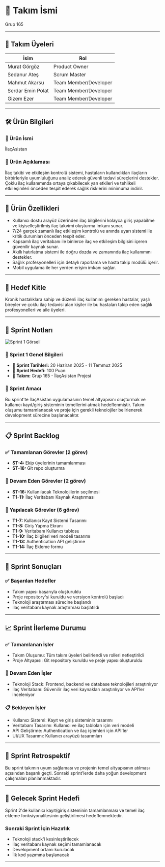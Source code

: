 
# 🚀 Takım İsmi  
Grup 165  

---

## 👥 Takım Üyeleri  

| İsim              | Rol                     |
|-------------------|------------------------|
| Murat Görgöz      | Product Owner          |
| Sedanur Ateş      | Scrum Master           |
| Mahmut Akarsu     | Team Member/Developer  |
| Serdar Emin Polat | Team Member/Developer  |
| Gizem Ezer        | Team Member/Developer  |

---

## 🛠️ Ürün Bilgileri  

### 🎯 Ürün İsmi  
İlaçAsistan  

### 📝 Ürün Açıklaması  
İlaç takibi ve etkileşim kontrolü sistemi, hastaların kullandıkları ilaçların birbirleriyle uyumluluğunu analiz ederek güvenli tedavi süreçlerini destekler. Çoklu ilaç kullanımında ortaya çıkabilecek yan etkileri ve tehlikeli etkileşimleri önceden tespit ederek sağlık risklerini minimuma indirir.

---

## 🌟 Ürün Özellikleri  

- Kullanıcı dostu arayüz üzerinden ilaç bilgilerini kolayca giriş yapabilme ve kişiselleştirilmiş ilaç takvimi oluşturma imkanı sunar.  
- 7/24 gerçek zamanlı ilaç etkileşim kontrolü ve anında uyarı sistemi ile kritik durumları önceden tespit eder.  
- Kapsamlı ilaç veritabanı ile binlerce ilaç ve etkileşim bilgisini içeren güvenilir kaynak sunar.  
- Akıllı hatırlatma sistemi ile doğru dozda ve zamanında ilaç kullanımını destekler.  
- Sağlık profesyonelleri için detaylı raporlama ve hasta takip modülü içerir.  
- Mobil uygulama ile her yerden erişim imkanı sağlar.  

---

## 🎯 Hedef Kitle  

Kronik hastalıklara sahip ve düzenli ilaç kullanımı gereken hastalar, yaşlı bireyler ve çoklu ilaç tedavisi alan kişiler ile bu hastaları takip eden sağlık profesyonelleri ve aile üyeleri.  

---

## 📝 Sprint Notları
![Sprint 1 Görseli](sprint01.png)

### 🎯 Sprint 1 Genel Bilgileri

- 📅 **Sprint Tarihleri:** 20 Haziran 2025 - 11 Temmuz 2025  
- 🎯 **Sprint Hedefi:** 100 Puan  
- 👥 **Takım:** Grup 165 - İlaçAsistan Projesi  

### 🎯 Sprint Amacı
Bu sprint'te İlaçAsistan uygulamasının temel altyapısını oluşturmak ve kullanıcı kayıt/giriş sisteminin temellerini atmak hedeflenmiştir. Takım oluşumu tamamlanacak ve proje için gerekli teknolojiler belirlenerek development sürecine başlanacaktır.

---

## 📋 Sprint Backlog

### ✅ Tamamlanan Görevler (2 görev)

- **ST-4:** Ekip üyelerinin tamamlanması  
- **ST-18:** Git repo oluşturma  

### 🔄 Devam Eden Görevler (2 görev)

- **ST-16:** Kullanılacak Teknolojilerin seçilmesi  
- **T1-11:** İlaç Veritabanı Kaynak Araştırması  

### 📝 Yapılacak Görevler (6 görev)

- **T1-7:** Kullanıcı Kayıt Sistemi Tasarımı  
- **T1-8:** Giriş Yapma Ekranı  
- **T1-9:** Veritabanı Kullanıcı tablosu  
- **T1-10:** İlaç bilgileri veri modeli tasarımı  
- **T1-13:** Authentication API geliştirme  
- **T1-14:** İlaç Ekleme formu  

---

## 🎯 Sprint Sonuçları

### ✅ Başarılan Hedefler

- Takım yapısı başarıyla oluşturuldu  
- Proje repository'si kuruldu ve versiyon kontrolü başladı  
- Teknoloji araştırması sürecine başlandı  
- İlaç veritabanı kaynak araştırması başlatıldı  

---

## 📈 Sprint İlerleme Durumu

### ✅ Tamamlanan İşler

- Takım Oluşumu: Tüm takım üyeleri belirlendi ve rolleri netleştirildi  
- Proje Altyapısı: Git repository kuruldu ve proje yapısı oluşturuldu  

### 🔄 Devam Eden İşler

- Teknoloji Stack: Frontend, backend ve database teknolojileri araştırılıyor  
- İlaç Veritabanı: Güvenilir ilaç veri kaynakları araştırılıyor ve API'ler inceleniyor  

### 📋 Bekleyen İşler

- Kullanıcı Sistemi: Kayıt ve giriş sisteminin tasarımı  
- Veritabanı Tasarımı: Kullanıcı ve ilaç tabloları için veri modeli  
- API Geliştirme: Authentication ve ilaç işlemleri için API'ler  
- UI/UX Tasarımı: Kullanıcı arayüzü tasarımları  

---

## 🔄 Sprint Retrospektif

Bu sprint takımın uyum sağlaması ve projenin temel altyapısının atılması açısından başarılı geçti. Sonraki sprint'lerde daha yoğun development çalışmaları planlanmaktadır.

---

## 🎯 Gelecek Sprint Hedefi

Sprint 2'de kullanıcı kayıt/giriş sisteminin tamamlanması ve temel ilaç ekleme fonksiyonalitesinin geliştirilmesi hedeflenmektedir.

### Sonraki Sprint İçin Hazırlık

- Teknoloji stack'i kesinleştirilecek  
- İlaç veritabanı kaynak seçimi tamamlanacak  
- Development ortamı kurulacak  
- İlk kod yazımına başlanacak  

---
